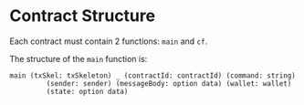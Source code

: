# Contract Structure

Each contract must contain 2 functions: ```main``` and ```cf```.

The structure of the ```main``` function is:

```F*
main (txSkel: txSkeleton) _ (contractId: contractId) (command: string)
         (sender: sender) (messageBody: option data) (wallet: wallet)
         (state: option data)
```
